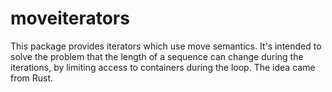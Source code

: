 # moveiterators

This package provides iterators which use move semantics. It's intended to solve the problem that the length of a sequence can change during the iterations, by limiting access to containers during the loop. The idea came from Rust.
